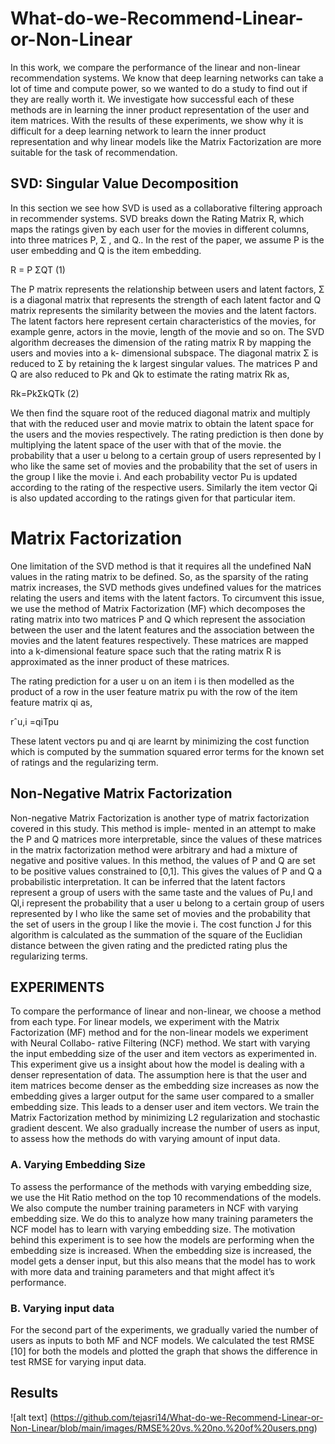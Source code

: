 # What-do-we-Recommend-Linear-or-Non-Linear

In this work, we compare the performance of the linear and non-linear recommendation systems. We know that deep learning networks can take a lot of time and compute power, so we wanted to do a study to find out if they are really worth it. We investigate how successful each of these methods are in learning the inner product representation of the user and item matrices. With the results of these experiments, we show why it is difficult for a deep learning network to learn the inner product representation and why linear models like the Matrix Factorization are more suitable for the task of recommendation.

## SVD: Singular Value Decomposition

In this section we see how SVD is used as a collaborative filtering approach in recommender systems. SVD breaks down the Rating Matrix R, which maps the ratings given by each user for the movies in different columns, into three matrices P, Σ , and Q.. In the rest of the paper, we assume P is the user embedding and Q is the item embedding.

R = P ΣQT (1)

The P matrix represents the relationship between users and latent factors, Σ is a diagonal matrix that represents the strength of each latent factor and Q matrix represents the similarity between the movies and the latent factors. The latent factors here represent certain characteristics of the movies, for example genre, actors in the movie, length of the movie and so on. The SVD algorithm decreases the dimension of the rating matrix R by mapping the users and movies into a k- dimensional subspace. The diagonal matrix Σ is reduced to Σ by retaining the k largest singular values. The matrices P and Q are also reduced to Pk and Qk to estimate the rating matrix Rk as,

Rk=PkΣkQTk (2)

We then find the square root of the reduced diagonal matrix and multiply that with the reduced user and movie matrix to obtain the latent space for the users and the movies respectively. The rating prediction is then done by multiplying the latent space of the user with that of the movie.
the probability that a user u belong to a certain group of users represented by l who like the same set of movies and the probability that the set of users in the group l like the movie i. And each probability vector Pu is updated according to the rating of the respective users. Similarly the item vector Qi is also updated according to the ratings given for that particular item. 

# Matrix Factorization

One limitation of the SVD method is that it requires all the undefined NaN values in the rating matrix to be defined. So, as the sparsity of the rating matrix increases, the SVD methods gives undefined values for the matrices relating the users and items with the latent factors. To circumvent this issue, we use the method of Matrix Factorization (MF) which decomposes the rating matrix into two matrices P and Q which represent the association between the user and the latent features and the association between the movies and the latent features respectively. These matrices are mapped into a k-dimensional feature space such that the rating matrix R is approximated as the inner product of these matrices.

 The rating prediction for a user u on an item i is then modelled as the product of a row in the user feature matrix pu with the row of the item feature matrix qi as,
 
rˆu,i =qiTpu

These latent vectors pu and qi are learnt by minimizing the cost function which is computed by the summation squared error terms for the known set of ratings and the regularizing term.

## Non-Negative Matrix Factorization

Non-negative Matrix Factorization is another type of matrix factorization covered in this study. This method is imple- mented in an attempt to make the P and Q matrices more interpretable, since the values of these matrices in the matrix factorization method were arbitrary and had a mixture of negative and positive values. In this method, the values of P and Q are set to be positive values constrained to [0,1]. This gives the values of P and Q a probabilistic interpretation. It can be inferred that the latent factors represent a group of users with the same taste and the values of Pu,l and Ql,i represent the probability that a user u belong to a certain group of users represented by l who like the same set of movies and the probability that the set of users in the group l like the movie i. The cost function J for this algorithm is calculated as the summation of the square of the Euclidian distance between the given rating and the predicted rating plus the regularizing terms.


## EXPERIMENTS

To compare the performance of linear and non-linear, we choose a method from each type. For linear models, we experiment with the Matrix Factorization (MF) method and for the non-linear models we experiment with Neural Collabo- rative Filtering (NCF) method. We start with varying the input embedding size of the user and item vectors as experimented in. This experiment give us a insight about how the model is dealing with a denser representation of data. The assumption here is that the user and item matrices become denser as the embedding size increases as now the embedding gives a larger output for the same user compared to a smaller embedding size. This leads to a denser user and item vectors. We train the Matrix Factorization method by minimizing L2 regularization and stochastic gradient descent. We also gradually increase the number of users as input, to assess how the methods do with varying amount of input data.

### A. Varying Embedding Size

To assess the performance of the methods with varying embedding size, we use the Hit Ratio method on the top 10 recommendations of the models. We also compute the number training parameters in NCF with varying embedding size. We do this to analyze how many training parameters the NCF model has to learn with varying embedding size. The motivation behind this experiment is to see how the models are performing when the embedding size is increased. When the embedding size is increased, the model gets a denser input, but this also means that the model has to work with more data and training parameters and that might affect it’s performance. 

### B. Varying input data

For the second part of the experiments, we gradually varied the number of users as inputs to both MF and NCF models. We calculated the test RMSE [10] for both the models and plotted the graph that shows the difference in test RMSE for varying input data.

## Results 
![alt text] (https://github.com/tejasri14/What-do-we-Recommend-Linear-or-Non-Linear/blob/main/images/RMSE%20vs.%20no.%20of%20users.png)
